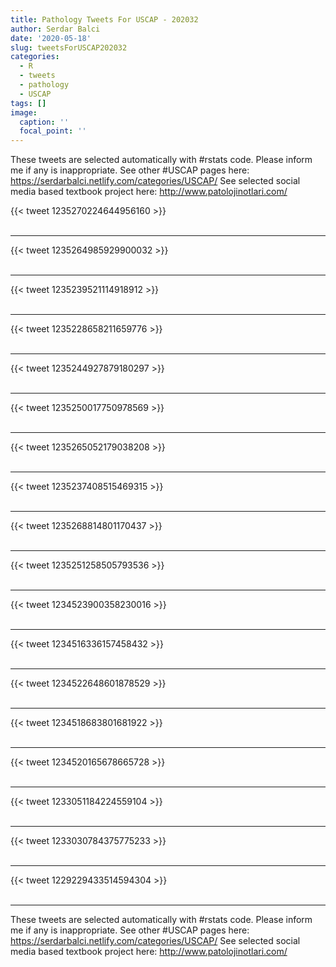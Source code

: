 ```yaml
---
title: Pathology Tweets For USCAP - 202032
author: Serdar Balci
date: '2020-05-18'
slug: tweetsForUSCAP202032
categories:
  - R
  - tweets
  - pathology
  - USCAP
tags: []
image:
  caption: ''
  focal_point: ''
---
```



These tweets are selected automatically with #rstats code. Please inform me if any is inappropriate.
See other #USCAP pages here: https://serdarbalci.netlify.com/categories/USCAP/ 
See selected social media based textbook project here: http://www.patolojinotlari.com/

{{< tweet 1235270224644956160 >}}
<br>
<br>
<hr>
{{< tweet 1235264985929900032 >}}
<br>
<br>
<hr>
{{< tweet 1235239521114918912 >}}
<br>
<br>
<hr>
{{< tweet 1235228658211659776 >}}
<br>
<br>
<hr>
{{< tweet 1235244927879180297 >}}
<br>
<br>
<hr>
{{< tweet 1235250017750978569 >}}
<br>
<br>
<hr>
{{< tweet 1235265052179038208 >}}
<br>
<br>
<hr>
{{< tweet 1235237408515469315 >}}
<br>
<br>
<hr>
{{< tweet 1235268814801170437 >}}
<br>
<br>
<hr>
{{< tweet 1235251258505793536 >}}
<br>
<br>
<hr>
{{< tweet 1234523900358230016 >}}
<br>
<br>
<hr>
{{< tweet 1234516336157458432 >}}
<br>
<br>
<hr>
{{< tweet 1234522648601878529 >}}
<br>
<br>
<hr>
{{< tweet 1234518683801681922 >}}
<br>
<br>
<hr>
{{< tweet 1234520165678665728 >}}
<br>
<br>
<hr>
{{< tweet 1233051184224559104 >}}
<br>
<br>
<hr>
{{< tweet 1233030784375775233 >}}
<br>
<br>
<hr>
{{< tweet 1229229433514594304 >}}
<br>
<br>
<hr>


These tweets are selected automatically with #rstats code. Please inform me if any is inappropriate.
See other #USCAP pages here: https://serdarbalci.netlify.com/categories/USCAP/ 
See selected social media based textbook project here: http://www.patolojinotlari.com/
